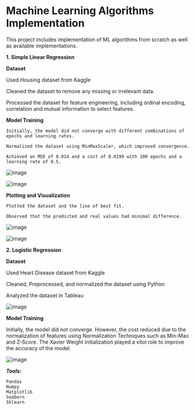 # Machine Learning Algorithms Implementation

This project includes implementation of ML algorithms from scratch as well as available implementations.

**1. Simple Linear Regression**

  **Dataset**

   Used Housing dataset from Kaggle
      
   Cleaned the dataset to remove any missing or irrelevant data.
      
   Processed the dataset for feature engineering, including ordinal encoding, correlation and mutual information to select features.
   
      
  **Model Training**

    Initially, the model did not converge with different combinations of epochs and learning rates.
    
    Normalized the dataset using MinMaxScaler, which improved convergence.
    
    Achieved an MSE of 0.014 and a cost of 0.0199 with 100 epochs and a learning rate of 0.5.
      
![image](https://github.com/rm-rimsha/ML-Algorithms/assets/105241371/26bf03da-0665-4842-a823-390c38cd85f5)

![image](https://github.com/rm-rimsha/ML-Algorithms/assets/105241371/880064b9-f2f7-46ed-bbe2-993a68427de8)


  **Plotting and Visualization**

    Plotted the dataset and the line of best fit.
    
    Observed that the predicted and real values had minimal difference.

![image](https://github.com/rm-rimsha/ML-Algorithms/assets/105241371/f16f6741-a7c6-4ab7-8840-f53cdb1b79a3)


![image](https://github.com/rm-rimsha/ML-Algorithms/assets/105241371/e0607894-5e47-4d10-a1a7-8c1ec9a57e68)


**2. Logistic Regression**

  **Dataset**

   Used Heart Disease dataset from Kaggle
      
   Cleaned, Preprocessed, and normalized the dataset using Python 

   Analyzed the dataset in Tableau 

   ![image](https://github.com/rm-rimsha/ML-Algorithms/assets/105241371/61a0424c-77b3-4481-a261-b62b17c3f3f9)

   
      
  **Model Training**

   Initially, the model did not converge. However, the cost reduced due to the normalization of features using Normalization Techniques such as Min-Max and Z-Score. The Xavier Weight initialization played a vitol role to improve the accuracy of the model. 

   ![image](https://github.com/rm-rimsha/ML-Algorithms/assets/105241371/2051a3d5-1412-4912-8560-5a3bec8ccbbf)



_**Tools:**_

    Pandas
    Numpy
    Matplotlib
    Seaborn
    Sklearn

